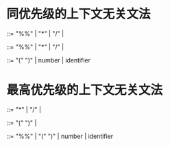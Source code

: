 # 同优先级的上下文无关文法
<expr> ::= <expr> "%%" <term>
        | <expr> "*" <term>
        | <expr> "/" <term>
        | <term>

<term> ::= <term> "%%" <factor>
        | <term> "*" <factor>
        | <term> "/" <factor>
        | <factor>

<factor> ::= "(" <expr> ")"
          | number
          | identifier

# 最高优先级的上下文无关文法
<expr> ::= <expr> "*" <term>
        | <expr> "/" <term>
        | <term>

<term> ::= "(" <factor> ")"
        | <factor>

<factor> ::= <expr> "%%" <expr>
          | "(" <expr> ")"
          | number
          | identifier
